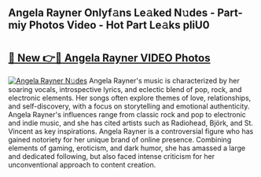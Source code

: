 ## Angela Rayner Onlyf𝚊ns Le𝚊ked N𝚞des - Part-miy Photos Video - Hot Part Le𝚊ks pliU0

# <h2><a href="http://ab92009.deff.icu/?id=Angela+Rayner">🔗 New 👉🔴 Angela Rayner VIDEO Photos</a></h2>

[![Angela Rayner N𝚞des](https://i.imgur.com/rIISA9y.gif)](http://ab92009.deff.icu/?id=Angela+Rayner)
Angela Rayner's music is characterized by her soaring vocals, introspective lyrics, and eclectic blend of pop, rock, and electronic elements. Her songs often explore themes of love, relationships, and self-discovery, with a focus on storytelling and emotional authenticity. Angela Rayner's influences range from classic rock and pop to electronic and indie music, and she has cited artists such as Radiohead, Björk, and St. Vincent as key inspirations. Angela Rayner is a controversial figure who has gained notoriety for her unique brand of online presence. Combining elements of gaming, eroticism, and dark humor, she has amassed a large and dedicated following, but also faced intense criticism for her unconventional approach to content creation.

